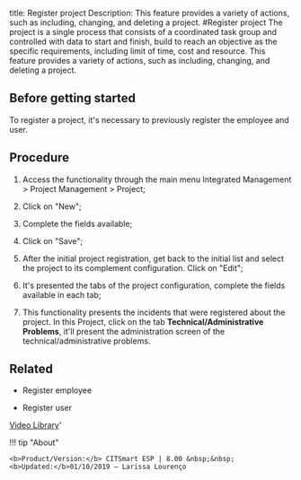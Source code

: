 title: Register project
Description: This feature provides a variety of actions, such as including, changing, and deleting a project. 
#Register project
The project is a single process that consists of a coordinated task group and controlled with data to start and finish, build to reach an objective as the specific requirements, including limit of time, cost and resource.
This feature provides a variety of actions, such as including, changing, and deleting a project.

Before getting started
--------------------------

To register a project, it's necessary to previously register the employee and
user.

Procedure
-------------

1.  Access the functionality through the main menu Integrated Management \>
    Project Management \> Project;

2.  Click on "New";

3.  Complete the fields available;

4.  Click on "Save";

5.  After the initial project registration, get back to the initial list and
    select the project to its complement configuration. Click on "Edit";

6.  It's presented the tabs of the project configuration, complete the fields
    available in each tab;

7.  This functionality presents the incidents that were registered about the
    project. In this Project, click on the tab **Technical/Administrative
    Problems**, it'll present the administration screen of the
    technical/administrative problems.

Related
-----------

-   Register employee

-   Register user

<i class='fa fa-youtube-play  fa-2x' style='color:#97ce17;vertical-align: middle;'> </i> [Video Library](https://www.youtube.com/playlist?list=PLB5qK2uzf2ROEeoHh3EbsZJxjr9hJSLIV)'

!!! tip "About"

    <b>Product/Version:</b> CITSmart ESP | 8.00 &nbsp;&nbsp;
    <b>Updated:</b>01/10/2019 – Larissa Lourenço

